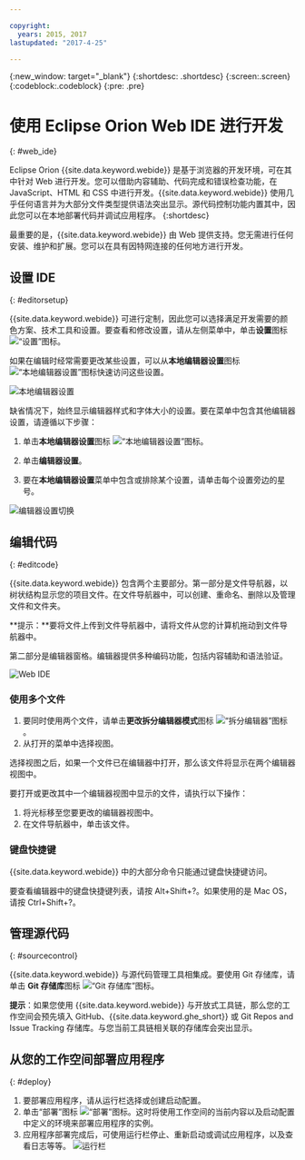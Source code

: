 ```yaml
---

copyright:
  years: 2015, 2017
lastupdated: "2017-4-25"

---
```


{:new_window: target="_blank"}
{:shortdesc: .shortdesc}
{:screen:.screen}
{:codeblock:.codeblock}
{:pre: .pre}

# 使用 Eclipse Orion Web IDE 进行开发
{: #web_ide}

Eclipse Orion {{site.data.keyword.webide}} 是基于浏览器的开发环境，可在其中针对 Web 进行开发。您可以借助内容辅助、代码完成和错误检查功能，在 JavaScript、HTML 和 CSS 中进行开发。{{site.data.keyword.webide}} 使用几乎任何语言并为大部分文件类型提供语法突出显示。源代码控制功能内置其中，因此您可以在本地部署代码并调试应用程序。
{:shortdesc}

最重要的是，{{site.data.keyword.webide}} 由 Web 提供支持。您无需进行任何安装、维护和扩展。您可以在具有因特网连接的任何地方进行开发。

## 设置 IDE
{: #editorsetup}

{{site.data.keyword.webide}} 可进行定制，因此您可以选择满足开发需要的颜色方案、技术工具和设置。要查看和修改设置，请从左侧菜单中，单击**设置**图标 <img class="inline" src="images/webide_settings_icon_light_small.png"  alt="“设置”图标">。

如果在编辑时经常需要更改某些设置，可以从**本地编辑器设置**图标<img class="inline" src="images/webide_local_settings_icon_light_small.png"  alt="“本地编辑器设置”图标">快速访问这些设置。 

![本地编辑器设置](images/webide_local_editor_settings_light.png)

缺省情况下，始终显示编辑器样式和字体大小的设置。要在菜单中包含其他编辑器设置，请遵循以下步骤：

1. 单击**本地编辑器设置**图标 <img class="inline" src="images/webide_local_settings_icon_light_small.png"  alt="“本地编辑器设置”图标">。

2. 单击**编辑器设置**。

3. 要在**本地编辑器设置**菜单中包含或排除某个设置，请单击每个设置旁边的星号。

![编辑器设置切换](images/webide_editor_settings_toggle_light.png)


## 编辑代码
{: #editcode}

{{site.data.keyword.webide}} 包含两个主要部分。第一部分是文件导航器，以树状结构显示您的项目文件。在文件导航器中，可以创建、重命名、删除以及管理文件和文件夹。

**提示：**要将文件上传到文件导航器中，请将文件从您的计算机拖动到文件导航器中。

第二部分是编辑器窗格。编辑器提供多种编码功能，包括内容辅助和语法验证。

![Web IDE](images/webide_light.png)

### 使用多个文件
1. 要同时使用两个文件，请单击**更改拆分编辑器模式**图标 <img class="inline" src="images/webide_split_editor_icon_light_small.png"  alt="“拆分编辑器”图标">。
2. 从打开的菜单中选择视图。

 选择视图之后，如果一个文件已在编辑器中打开，那么该文件将显示在两个编辑器视图中。

 要打开或更改其中一个编辑器视图中显示的文件，请执行以下操作：
 1. 将光标移至您要更改的编辑器视图中。
 2. 在文件导航器中，单击该文件。

### 键盘快捷键
{{site.data.keyword.webide}} 中的大部分命令只能通过键盘快捷键访问。

要查看编辑器中的键盘快捷键列表，请按 Alt+Shift+?。如果使用的是 Mac OS，请按 Ctrl+Shift+?。

## 管理源代码
{: #sourcecontrol}

{{site.data.keyword.webide}} 与源代码管理工具相集成。要使用 Git 存储库，请单击 **Git 存储库**图标 <img class="inline" src="images/webide_git_icon_light_small.png"  alt="“Git 存储库”图标">。 

 **提示**：如果您使用 {{site.data.keyword.webide}} 与开放式工具链，那么您的工作空间会预先填入 GitHub、{{site.data.keyword.ghe_short}} 或 Git Repos and Issue Tracking 存储库。与您当前工具链相关联的存储库会突出显示。


## 从您的工作空间部署应用程序
{: #deploy}

1. 要部署应用程序，请从运行栏选择或创建启动配置。
1. 单击“部署”图标 <img class="inline" src="images/webide_deploy_button_light_small.png"  alt="“部署”图标">。这时将使用工作空间的当前内容以及启动配置中定义的环境来部署应用程序的实例。 
2. 应用程序部署完成后，可使用运行栏停止、重新启动或调试应用程序，以及查看日志等等。
![运行栏](images/webide_runbar_light.png)    

<!-- 3/6/2016: bl commands don't work with V2/CD 
## Editing outside of the {{site.data.keyword.webide}}
{: #editlocal}

To use an editor besides the {{site.data.keyword.webide}}, set up {{site.data.keyword.Bluemix_live}} so that you can work directly with your project files in any tool. {{site.data.keyword.Bluemix_live_notm}} is a command-line application that synchronizes the changes in your local file system with your cloud workspace in {{site.data.keyword.jazzhub}}. 

### Before you begin 

Download and install the [{{site.data.keyword.Bluemix_live_notm}} command-line interface![External link icon](../../icons/launch-glyph.svg "External link icon")](http://livesyncdownload.ng.bluemix.net){: new_window}.

### Synchronizing your local environment with {{site.data.keyword.Bluemix_notm}}
{: #edit_local_download}

1. Open a command-line window.
2. Sign in to {{site.data.keyword.Bluemix_notm}}:

	```
	bl login
	```
	{: pre}

3. When you are prompted, enter your IBMid and password.
4. View a list of your {{site.data.keyword.Bluemix_notm}} projects: 

	```
	bl projects
	```
	{: pre}

4. Synchronize your local environment with your project on {{site.data.keyword.Bluemix_notm}}:

	```
	bl sync projectName
	```
	{: pre}

where `projectName` is your {{site.data.keyword.Bluemix_notm}} app's name.

When you are finished editing, enter `q` to end synchronization.

### Enabling the Desktop Sync feature to edit code locally

The Desktop Sync feature is like Live Edit mode for the command line. You need the Desktop Sync feature to debug on the command line.
1. In another command-line window, enable the Desktop Sync feature:

	```
	cd localDirectory
	bl start
	```
	{: codeblock}

2. Use the launch configuration that you created in the {{site.data.keyword.webide}}. After you select the launch configuration, the Desktop Sync feature is enabled in your local environment. In the command-line window that you just opened, you can view the app's URL, the debug URL, the manage URL, and view the {{site.data.keyword.Bluemix_live_notm}} state.

3. Refresh the browser and verify that you can see the changes that you saved to static files in the local workspace. 

### Disabling the Desktop Sync feature

1. In the second command-line window, enter `bl stop`.
2. In the first command-line window, enter `q`.

--> 
